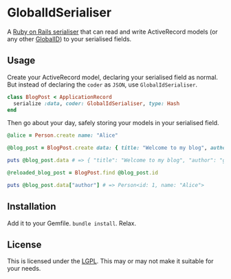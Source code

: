 # GlobalIdSerialiser

A [Ruby on Rails serialiser](https://api.rubyonrails.org/classes/ActiveRecord/AttributeMethods/Serialization/ClassMethods.html) that can read and write ActiveRecord models (or any other [GlobalID](https://github.com/rails/globalid)) to your serialised fields.  

## Usage

Create your ActiveRecord model, declaring your serialised field as normal.  But instead of declaring the `coder` as `JSON`, use `GlobalIdSerialiser`.

```ruby
class BlogPost < ApplicationRecord 
  serialize :data, coder: GlobalIdSerialiser, type: Hash
end
```

Then go about your day, safely storing your models in your serialised field. 

```ruby
@alice = Person.create name: "Alice"

@blog_post = BlogPost.create data: { title: "Welcome to my blog", author: @alice }

puts @blog_post.data # => { "title": "Welcome to my blog", "author": "gid://my_app/person/1" }

@reloaded_blog_post = BlogPost.find @blog_post.id 

puts @blog_post.data["author"] # => Person<id: 1, name: "Alice">
```

## Installation

Add it to your Gemfile.  `bundle install`.  Relax.  

## License

This is licensed under the [LGPL](/LICENSE).  This may or may not make it suitable for your needs.  